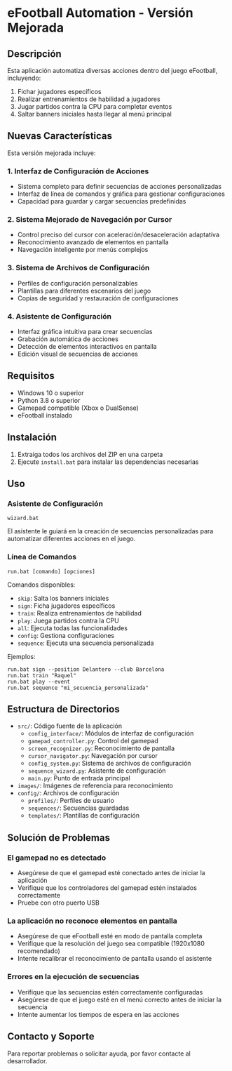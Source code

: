 # eFootball Automation - Versión Mejorada

## Descripción

Esta aplicación automatiza diversas acciones dentro del juego eFootball, incluyendo:

1. Fichar jugadores específicos
2. Realizar entrenamientos de habilidad a jugadores
3. Jugar partidos contra la CPU para completar eventos
4. Saltar banners iniciales hasta llegar al menú principal

## Nuevas Características

Esta versión mejorada incluye:

### 1. Interfaz de Configuración de Acciones

- Sistema completo para definir secuencias de acciones personalizadas
- Interfaz de línea de comandos y gráfica para gestionar configuraciones
- Capacidad para guardar y cargar secuencias predefinidas

### 2. Sistema Mejorado de Navegación por Cursor

- Control preciso del cursor con aceleración/desaceleración adaptativa
- Reconocimiento avanzado de elementos en pantalla
- Navegación inteligente por menús complejos

### 3. Sistema de Archivos de Configuración

- Perfiles de configuración personalizables
- Plantillas para diferentes escenarios del juego
- Copias de seguridad y restauración de configuraciones

### 4. Asistente de Configuración

- Interfaz gráfica intuitiva para crear secuencias
- Grabación automática de acciones
- Detección de elementos interactivos en pantalla
- Edición visual de secuencias de acciones

## Requisitos

- Windows 10 o superior
- Python 3.8 o superior
- Gamepad compatible (Xbox o DualSense)
- eFootball instalado

## Instalación

1. Extraiga todos los archivos del ZIP en una carpeta
2. Ejecute `install.bat` para instalar las dependencias necesarias

## Uso

### Asistente de Configuración

```
wizard.bat
```

El asistente le guiará en la creación de secuencias personalizadas para automatizar diferentes acciones en el juego.

### Línea de Comandos

```
run.bat [comando] [opciones]
```

Comandos disponibles:

- `skip`: Salta los banners iniciales
- `sign`: Ficha jugadores específicos
- `train`: Realiza entrenamientos de habilidad
- `play`: Juega partidos contra la CPU
- `all`: Ejecuta todas las funcionalidades
- `config`: Gestiona configuraciones
- `sequence`: Ejecuta una secuencia personalizada

Ejemplos:

```
run.bat sign --position Delantero --club Barcelona
run.bat train "Raquel"
run.bat play --event
run.bat sequence "mi_secuencia_personalizada"
```

## Estructura de Directorios

- `src/`: Código fuente de la aplicación
  - `config_interface/`: Módulos de interfaz de configuración
  - `gamepad_controller.py`: Control del gamepad
  - `screen_recognizer.py`: Reconocimiento de pantalla
  - `cursor_navigator.py`: Navegación por cursor
  - `config_system.py`: Sistema de archivos de configuración
  - `sequence_wizard.py`: Asistente de configuración
  - `main.py`: Punto de entrada principal
- `images/`: Imágenes de referencia para reconocimiento
- `config/`: Archivos de configuración
  - `profiles/`: Perfiles de usuario
  - `sequences/`: Secuencias guardadas
  - `templates/`: Plantillas de configuración

## Solución de Problemas

### El gamepad no es detectado

- Asegúrese de que el gamepad esté conectado antes de iniciar la aplicación
- Verifique que los controladores del gamepad estén instalados correctamente
- Pruebe con otro puerto USB

### La aplicación no reconoce elementos en pantalla

- Asegúrese de que eFootball esté en modo de pantalla completa
- Verifique que la resolución del juego sea compatible (1920x1080 recomendado)
- Intente recalibrar el reconocimiento de pantalla usando el asistente

### Errores en la ejecución de secuencias

- Verifique que las secuencias estén correctamente configuradas
- Asegúrese de que el juego esté en el menú correcto antes de iniciar la secuencia
- Intente aumentar los tiempos de espera en las acciones

## Contacto y Soporte

Para reportar problemas o solicitar ayuda, por favor contacte al desarrollador.
